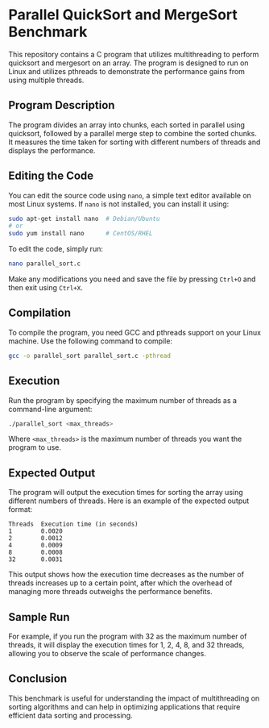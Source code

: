 
# Parallel QuickSort and MergeSort Benchmark

This repository contains a C program that utilizes multithreading to perform quicksort and mergesort on an array. 
The program is designed to run on Linux and utilizes pthreads to demonstrate the performance gains from using multiple threads.

## Program Description
The program divides an array into chunks, each sorted in parallel using quicksort, followed by a parallel merge step to 
combine the sorted chunks. It measures the time taken for sorting with different numbers of threads and displays the performance.

## Editing the Code
You can edit the source code using `nano`, a simple text editor available on most Linux systems. If `nano` is not installed, you can install it using:

```bash
sudo apt-get install nano  # Debian/Ubuntu
# or
sudo yum install nano      # CentOS/RHEL
```

To edit the code, simply run:

```bash
nano parallel_sort.c
```

Make any modifications you need and save the file by pressing `Ctrl+O` and then exit using `Ctrl+X`.

## Compilation
To compile the program, you need GCC and pthreads support on your Linux machine. Use the following command to compile:

```bash
gcc -o parallel_sort parallel_sort.c -pthread
```

## Execution
Run the program by specifying the maximum number of threads as a command-line argument:

```bash
./parallel_sort <max_threads>
```

Where `<max_threads>` is the maximum number of threads you want the program to use.

## Expected Output
The program will output the execution times for sorting the array using different numbers of threads. 
Here is an example of the expected output format:

```
Threads  Execution time (in seconds)
1        0.0020
2        0.0012
4        0.0009
8        0.0008
32       0.0031
```

This output shows how the execution time decreases as the number of threads increases up to a certain point, 
after which the overhead of managing more threads outweighs the performance benefits.

## Sample Run
For example, if you run the program with 32 as the maximum number of threads, it will display the execution times for 1, 2, 4, 8, 
and 32 threads, allowing you to observe the scale of performance changes.

## Conclusion
This benchmark is useful for understanding the impact of multithreading on sorting algorithms and can help in 
optimizing applications that require efficient data sorting and processing.

